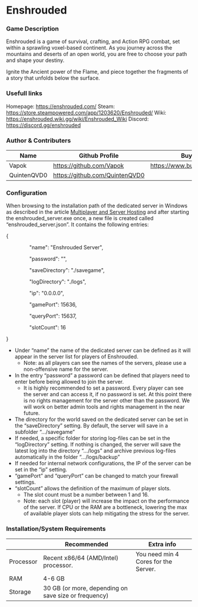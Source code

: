 # Enshrouded

### Game Description

Enshrouded is a game of survival, crafting, and Action RPG combat, set within a sprawling voxel-based continent. As you journey across the mountains and deserts of an open world, you are free to choose your path and shape your destiny.

Ignite the Ancient power of the Flame, and piece together the fragments of a story that unfolds below the surface.

### Usefull links

Homepage: https://enshrouded.com/
Steam: https://store.steampowered.com/app/1203620/Enshrouded/
Wiki: https://enshrouded.wiki.gg/wiki/Enshrouded_Wiki
Discord: https://discord.gg/enshrouded

### Author & Contributers
| Name        | Github Profile  | Buy me a Coffee |
| ------------- |-------------|-------------|
|   Vapok   | https://github.com/Vapok | https://www.buymeacoffee.com/vapok |
|   QuintenQVD0   | https://github.com/QuintenQVD0 |  |



### Configuration

When browsing to the installation path of the dedicated server in Windows as described in the article [Multiplayer and Server Hosting](https://enshrouded.zendesk.com/hc/en-us/sections/16050842957085-Multiplayer-and-Server-Hosting) and after starting the enshrouded\_server.exe once, a new file is created called “enshrouded\_server.json”. It contains the following entries:

{

                "name": "Enshrouded Server",

                "password": "",

                "saveDirectory": "./savegame",

                "logDirectory": "./logs",

                "ip": "0.0.0.0",

                "gamePort": 15636,

                "queryPort": 15637,

                "slotCount": 16

}

*   Under “name” the name of the dedicated server can be defined as it will appear in the server list for players of Enshrouded.
    *   Note: as all players can see the names of the servers, please use a non-offensive name for the server.
*   In the entry “password” a password can be defined that players need to enter before being allowed to join the server.
    *   It is highly recommended to set a password. Every player can see the server and can access it, if no password is set. At this point there is no rights management for the server other than the password. We will work on better admin tools and rights management in the near future.
*   The directory for the world saved on the dedicated server can be set in the “saveDirectory” setting. By default, the server will save in a subfolder “…/savegame”
*   If needed, a specific folder for storing log-files can be set in the “logDirectory” setting. If nothing is changed, the server will save the latest log into the directory “…/logs” and archive previous log-files automatically in the folder “…/logs/backup”
*   If needed for internal network configurations, the IP of the server can be set in the “ip” setting.
*   “gamePort” and “queryPort” can be changed to match your firewall settings.
*   “slotCount” allows the definition of the maximum of player slots.
    *   The slot count must be a number between 1 and 16.
    *   Note: each slot (player) will increase the impact on the performance of the server. If CPU or the RAM are a bottleneck, lowering the max of available player slots can help mitigating the stress for the server.

### Installation/System Requirements

|           | Recommended  | Extra info  |
|-----------|--------------|-------------|
| Processor | Recent x86/64 (AMD/Intel) processor. | You need min 4 Cores for the Server. |
| RAM       |  4-6 GB     |
| Storage   |  30 GB (or more, depending on save size or frequency) |